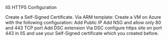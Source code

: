 IIS HTTPS Configuration

Create a Self-Signed Certificate.
Via ARM template:
Create a VM on Azure with the following configuration:
Add Public IP
Add NSG and allow only 80 and 443 TCP port
Add DSC extension
Via DSC configure https site on port 443 in IIS and use your Self-Signed certificate which you created before.
